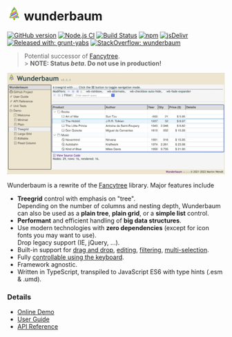# ![](docs/assets/tree_logo_32.png) wunderbaum

[![GitHub version](https://img.shields.io/github/v/release/mar10/wunderbaum?display_name=tag&sort=semver)](https://github.com/mar10/wunderbaum/releases/latest)
[![Node.js CI](https://github.com/mar10/wunderbaum/actions/workflows/node.js.yml/badge.svg)](https://github.com/mar10/wunderbaum/actions/workflows/node.js.yml)
[![Build Status](https://travis-ci.com/mar10/wunderbaum.svg?branch=main)](https://travis-ci.com/github/mar10/wunderbaum)
[![npm](https://img.shields.io/npm/dm/wunderbaum.svg)](https://www.npmjs.com/package/wunderbaum)
[![jsDelivr](https://data.jsdelivr.com/v1/package/npm/wunderbaum/badge)](https://www.jsdelivr.com/package/npm/wunderbaum)
[![Released with: grunt-yabs](https://img.shields.io/badge/released%20with-grunt--yabs-yellowgreen)](https://github.com/mar10/grunt-yabs)
[![StackOverflow: wunderbaum](https://img.shields.io/badge/StackOverflow-wunderbaum-blue.svg)](https://stackoverflow.com/questions/tagged/wunderbaum)

> Potential successor of [Fancytree](https://github.com/mar10/fancytree).<br> > **NOTE: Status _beta_. Do not use in production!**

[![Demo](docs/assets/teaser_2.png?raw=true)](https://mar10.github.io/wunderbaum/demo/)

Wunderbaum is a rewrite of the [Fancytree](https://github.com/mar10/fancytree)
library. Major features include

- **Treegrid** control with emphasis on "tree".<br>
  Depending on the number of columns and nesting depth, Wunderbaum can also be
  used as a **plain tree**, **plain grid**, or a **simple list** control.
- **Performant** and efficient handling of **big data structures**.
- Use modern technologies with **zero dependencies** (except for icon fonts you
  may want to use).<br>
  Drop legacy support (IE, jQuery, ...).
- Built-in support for
  <!-- [aria](https://www.w3.org/TR/wai-aria-1.1/), -->
  [drag and drop](https://mar10.github.io/wunderbaum/#/tutorial/tutorial_dnd),
  [editing](https://mar10.github.io/wunderbaum/#/tutorial/tutorial_edit),
  [filtering](https://mar10.github.io/wunderbaum/#/tutorial/tutorial_filter),
  [multi-selection](https://mar10.github.io/wunderbaum/#/tutorial/tutorial_select).
- Fully [controllable using the keyboard](https://mar10.github.io/wunderbaum/#/tutorial/tutorial_keyboard).
- Framework agnostic.
- Written in TypeScript, transpiled to JavaScript ES6 with type hints (.esm & .umd).
  <!-- - Good documentation. -->
  <!-- - Decent test coverage. -->

### Details

- [Online Demo](https://mar10.github.io/wunderbaum/demo/)
- [User Guide](https://mar10.github.io/wunderbaum/)
- [API Reference](https://mar10.github.io/wunderbaum/api/index.html)

